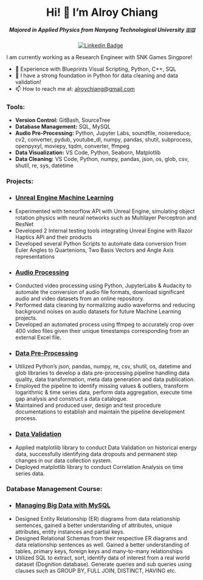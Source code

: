 <div align="center">
  <h1><strong>Hi! 👋 I’m Alroy Chiang</strong></h1>
</div>

<h5 align="center"><i>Majored in Applied Physics from Nanyang Technological University 🇸🇬</i></h5>

<div align="center">
  
  [![Linkedin Badge](https://img.shields.io/badge/LinkedIn-0077B5?style=flat&logo=linkedin&logoColor=white)](https://www.linkedin.com/in/alroy-chiang-329ba117b/)&nbsp;&nbsp;
</div>
  
I am currently working as a Research Engineer with SNK Games Singpore!

- 🦕 Experience with Blueprints Visual Scripting, Python, C++, SQL
- 🚧 I have a strong foundation in Python for data cleaning and data validation!
- 📫 How to reach me at: alroychiang@gmail.com

### Tools:
*  **Version Control:** GitBash, SourceTree
*  **Database Management:** SQL, MySQL
*  **Audio Pre-Processing:** Python, Jupyter Labs, soundfile, noisereduce, cv2, converter, pydub, youtube_dl, numpy, pandas, shutil, subprocess, openpyxyl, moviepy, tqdm, converter, ffmpeg
*  **Data Visualization:** VS Code, Python, Seaborn, Matplotlib
*  **Data Cleaning:** VS Code, Python, numpy, pandas, json, os, glob, csv, shutil, re, sys, datetime

### Projects:

* ### [Unreal Engine Machine Learning]( Input_Repository_Link_Here)
- Experimented with tensorflow API with Unreal Engine, simulating object rotation physics with neural networks such as Multilayer Perceptron and ResNet
- Developed 2 Internal testing tools integrating Unreal Engine with Razor Haptics API and their products
- Developed several Python Scripts to automate data conversion from Euler Angles to Quartenions, Two Basis Vectors and  Angle Axis representations

* ### [Audio Processing](https://github.com/roitoimalfoi/SNTL-Intern.git)
 - Conducted video processing using Python, JupyterLabs & Audacity to automate the conversion of audio
file formats, download significant audio and video datasets from an online repository.
 - Performed data cleaning by normalizing audio waveforms and reducing background noises on audio
datasets for future Machine Learning projects.
 - Developed an automated process using ffmpeg to accurately crop over 400 video files given their unique
timestamps corresponding from an external Excel file.

* ### [Data Pre-Processing](https://github.com/roitoimalfoi/data-pre-processing-pipline.git)
 - Utilized Python’s json, pandas, numpy, re, csv, shutil, os, datetime and glob libraries to develop a data
pre-processing pipeline handling data quality, data transformation, meta data generation and data
publication.
 - Employed the pipeline to identify missing values & outliers, transform logarithmic & time series data,
perform data aggregation, execute time gap analysis and construct a data catalogue.
 - Maintained and produced user, design and test procedure documentations to establish and maintain the
pipeline development process.

* ### [Data Validation](https://github.com/alroychiang/data-validation)
 - Applied matplotlib library to conduct Data Validation on historical energy data, successfully identifying
data dropouts and permanent step changes in our data collection system.
 - Deployed matplotlib library to conduct Correlation Analysis on time series data.

### Database Management Course:

* ### [Managing Big Data with MySQL](https://github.com/roitoimalfoi/Managing-Big-Data-with-MySQL.git)
 - Designed Entity Relationship (ER) diagrams from data relationship sentences, gained a better understanding of attributes, unique attributes, entity instances and partial keys.
 - Designed Relational Schemas from their respective ER diagrams and data relationship sentences as well. Gained a better understanding of tables, primary keys, foreign keys and many-to-many relationships
 - Utilized SQL to extract, sort, identify data of interest from a real world dataset (Dognition database). Generate queries and sub queries using clauses such as GROUP BY, FULL JOIN, DISTINCT, HAVING etc.





<!---
roitoimalfoi/roitoimalfoi is a ✨ special ✨ repository because its `README.md` (this file) appears on your GitHub profile.
You can click the Preview link to take a look at your changes.
--->
